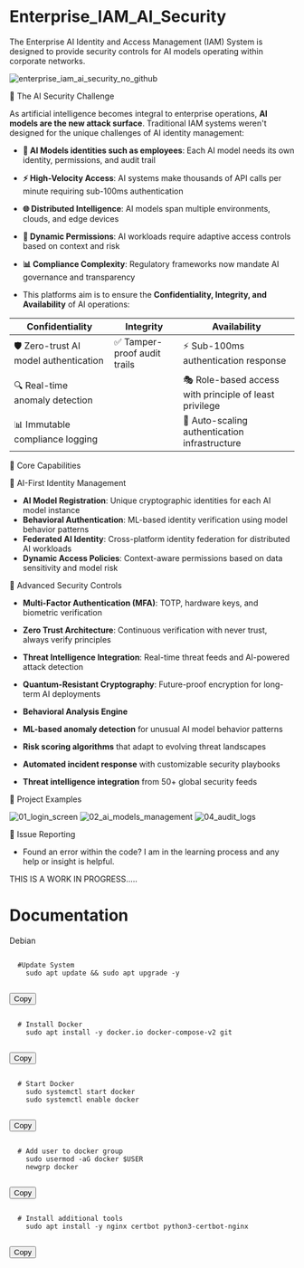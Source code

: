 # Enterprise_IAM_AI_Security
The Enterprise AI Identity and Access Management (IAM) System is designed to provide security controls for AI models operating within corporate networks.


![enterprise_iam_ai_security_no_github](https://github.com/user-attachments/assets/22706dec-31a5-4d03-8e47-22a50775cf0f)



🚨 The AI Security Challenge

As artificial intelligence becomes integral to enterprise operations, **AI models are the new attack surface**. Traditional IAM systems weren't designed for the unique challenges of AI identity management:

- **🎯 AI Models identities such as employees**: Each AI model needs its own identity, permissions, and audit trail
- **⚡ High-Velocity Access**: AI systems make thousands of API calls per minute requiring sub-100ms authentication
- **🌐 Distributed Intelligence**: AI models span multiple environments, clouds, and edge devices
- **🔄 Dynamic Permissions**: AI workloads require adaptive access controls based on context and risk
- **📊 Compliance Complexity**: Regulatory frameworks now mandate AI governance and transparency

- This platforms aim is to ensure the **Confidentiality, Integrity, and Availability** of AI operations:

| **Confidentiality** | **Integrity** | **Availability** |
|---------------------|---------------|------------------|
| 🛡️ Zero-trust AI model authentication | ✅ Tamper-proof audit trails | ⚡ Sub-100ms authentication response |
| 🔍 Real-time anomaly detection || 🎭 Role-based access with principle of least privilege 
| 📊 Immutable compliance logging || 🔄 Auto-scaling authentication infrastructure 

🎯 Core Capabilities

🤖 AI-First Identity Management
- **AI Model Registration**: Unique cryptographic identities for each AI model instance
- **Behavioral Authentication**: ML-based identity verification using model behavior patterns  
- **Federated AI Identity**: Cross-platform identity federation for distributed AI workloads
- **Dynamic Access Policies**: Context-aware permissions based on data sensitivity and model risk

🔐 Advanced Security Controls
- **Multi-Factor Authentication (MFA)**: TOTP, hardware keys, and biometric verification
- **Zero Trust Architecture**: Continuous verification with never trust, always verify principles
- **Threat Intelligence Integration**: Real-time threat feeds and AI-powered attack detection
- **Quantum-Resistant Cryptography**: Future-proof encryption for long-term AI deployments

- **Behavioral Analysis Engine**
- **ML-based anomaly detection** for unusual AI model behavior patterns
- **Risk scoring algorithms** that adapt to evolving threat landscapes  
- **Automated incident response** with customizable security playbooks
- **Threat intelligence integration** from 50+ global security feeds

📁 Project Examples

![01_login_screen](https://github.com/user-attachments/assets/293ddc3d-996b-48dd-bd7c-181fe0a07825)
![02_ai_models_management](https://github.com/user-attachments/assets/688c912e-e465-468b-939d-6f80e52298b3)
![04_audit_logs](https://github.com/user-attachments/assets/ac7a3bdf-e36f-4622-90a5-b96944b2754d)

🐛 Issue Reporting
- Found an error within the code? I am in the learning process and any help or insight is helpful.

THIS IS A WORK IN PROGRESS.....

# Documentation
Debian
<div class="code-block">
  <pre><code class="language-javascript">
  #Update System 
    sudo apt update && sudo apt upgrade -y
  </code></pre>
  <button class="copy-button">Copy</button>
</div>

<div class="code-block">
  <pre><code class="language-javascript">
  # Install Docker
    sudo apt install -y docker.io docker-compose-v2 git
  </code></pre>
  <button class="copy-button">Copy</button>
</div>

<div class="code-block">
  <pre><code class="language-javascript">
  # Start Docker
    sudo systemctl start docker
    sudo systemctl enable docker
  </code></pre>
  <button class="copy-button">Copy</button>
</div>

<div class="code-block">
  <pre><code class="language-javascript">
  # Add user to docker group
    sudo usermod -aG docker $USER
    newgrp docker
  </code></pre>
  <button class="copy-button">Copy</button>
</div>

<div class="code-block">
  <pre><code class="language-javascript">
  # Install additional tools
    sudo apt install -y nginx certbot python3-certbot-nginx
  </code></pre>
  <button class="copy-button">Copy</button>
</div>
